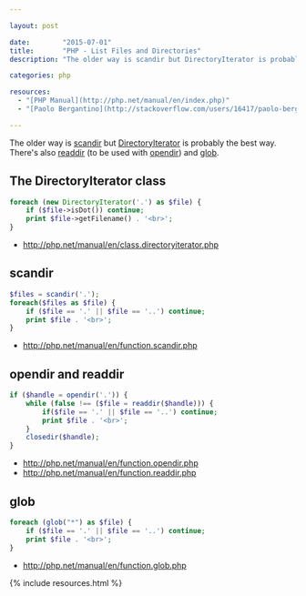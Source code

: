 ```yaml
---

layout: post

date:        "2015-07-01"
title:       "PHP - List Files and Directories"
description: "The older way is scandir but DirectoryIterator is probably the best way. There's also readdir (to be used with opendir) and glob."

categories: php

resources:
  - "[PHP Manual](http://php.net/manual/en/index.php)"
  - "[Paolo Bergantino](http://stackoverflow.com/users/16417/paolo-bergantino) answered to a question posted on [Stack Overflow](http://stackoverflow.com/questions/1086105/get-the-files-inside-a-directory)"

---
```



The older way is [scandir](http://www.php.net/scandir) but [DirectoryIterator](http://www.php.net/manual/en/class.directoryiterator.php) is probably the best way.
There's also [readdir](http://www.php.net/readdir) (to be used with [opendir](http://www.php.net/manual/en/function.opendir.php)) and [glob](http://www.php.net/glob).


## The DirectoryIterator class

```php
foreach (new DirectoryIterator('.') as $file) {
    if ($file->isDot()) continue;
    print $file->getFilename() . '<br>';
}
```

- <http://php.net/manual/en/class.directoryiterator.php>


## scandir

```php
$files = scandir('.');
foreach($files as $file) {
    if ($file == '.' || $file == '..') continue;
    print $file . '<br>';
}
```

- <http://php.net/manual/en/function.scandir.php>


## opendir and readdir

```php
if ($handle = opendir('.')) {
    while (false !== ($file = readdir($handle))) {
        if($file == '.' || $file == '..') continue;
        print $file . '<br>';
    }
    closedir($handle);
}
```

- <http://php.net/manual/en/function.opendir.php>
- <http://php.net/manual/en/function.readdir.php>


## glob

```php
foreach (glob("*") as $file) {
    if ($file == '.' || $file == '..') continue;
    print $file . '<br>';
}
```

- <http://php.net/manual/en/function.glob.php>


{% include resources.html %}